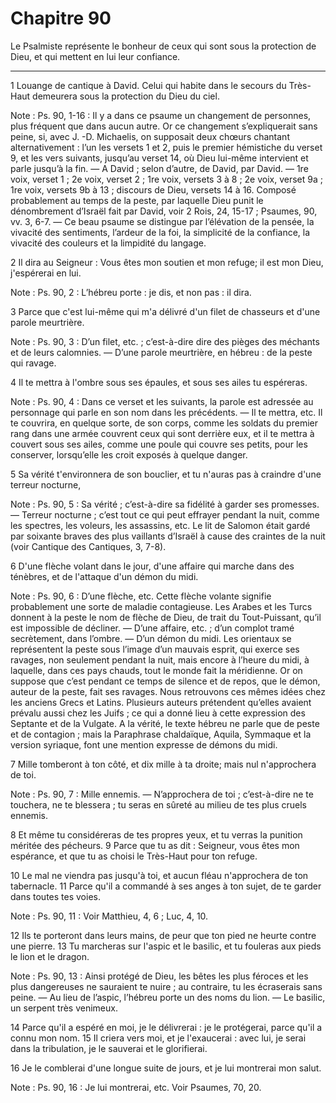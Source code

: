 # Chapitre 90

Le Psalmiste représente le bonheur de ceux qui sont sous la protection de Dieu, et qui mettent en lui leur confiance.

***

1 Louange de cantique à David. Celui qui habite dans le secours du Très-Haut demeurera sous la protection du Dieu du ciel.

<span class="bible-note">Note : </span> Ps. 90, 1-16 : Il y a dans ce psaume un changement de personnes, plus fréquent que dans aucun autre. Or ce changement s’expliquerait sans peine, si, avec J. -D. Michaelis, on supposait deux chœurs chantant alternativement : l’un les versets 1 et 2, puis le premier hémistiche du verset 9, et les vers suivants, jusqu’au verset 14, où Dieu lui-même intervient et parle jusqu’à la fin. ― A David ; selon d’autre, de David, par David. ― 1re voix, verset 1 ; 2e voix, verset 2 ; 1re voix, versets 3 à 8 ; 2e voix, verset 9a ; 1re voix, versets 9b à 13 ; discours de Dieu, versets 14 à 16. Composé probablement au temps de la peste, par laquelle Dieu punit le dénombrement d’Israël fait par David, voir 2 Rois, 24, 15-17 ; Psaumes, 90, vv. 3, 6-7. ― Ce beau psaume se distingue par l’élévation de la pensée, la vivacité des sentiments, l’ardeur de la foi, la simplicité de la confiance, la vivacité des couleurs et la limpidité du langage.

2 Il dira au Seigneur : Vous êtes mon soutien et mon refuge; il est mon Dieu, j'espérerai en lui.

<span class="bible-note">Note : </span> Ps. 90, 2 : L’hébreu porte : je dis, et non pas : il dira.


3 Parce que c'est lui-même qui m'a délivré d'un filet de chasseurs et d'une parole meurtrière.

<span class="bible-note">Note : </span> Ps. 90, 3 : D’un filet, etc. ; c’est-à-dire dire des pièges des méchants et de leurs calomnies. ― D’une parole meurtrière, en hébreu : de la peste qui ravage.

4 Il te mettra à l'ombre sous ses épaules, et sous ses ailes tu espéreras.

<span class="bible-note">Note : </span> Ps. 90, 4 : Dans ce verset et les suivants, la parole est adressée au personnage qui parle en son nom dans les précédents. ― Il te mettra, etc. Il te couvrira, en quelque sorte, de son corps, comme les soldats du premier rang dans une armée couvrent ceux qui sont derrière eux, et il te mettra à couvert sous ses ailes, comme une poule qui couvre ses petits, pour les conserver, lorsqu’elle les croit exposés à quelque danger.


5 Sa vérité t'environnera de son bouclier, et tu n'auras pas à craindre d'une terreur nocturne,

<span class="bible-note">Note : </span> Ps. 90, 5 : Sa vérité ; c’est-à-dire sa fidélité à garder ses promesses. ― Terreur nocturne ; c’est tout ce qui peut effrayer pendant la nuit, comme les spectres, les voleurs, les assassins, etc. Le lit de Salomon était gardé par soixante braves des plus vaillants d’Israël à cause des craintes de la nuit (voir Cantique des Cantiques, 3, 7-8).

6 D'une flèche volant dans le jour, d'une affaire qui marche dans des ténèbres, et de l'attaque d'un démon du midi.

<span class="bible-note">Note : </span> Ps. 90, 6 : D’une flèche, etc. Cette flèche volante signifie probablement une sorte de maladie contagieuse. Les Arabes et les Turcs donnent à la peste le nom de flèche de Dieu, de trait du Tout-Puissant, qu’il est impossible de décliner. ― D’une affaire, etc. ; d’un complot tramé secrètement, dans l’ombre. ― D’un démon du midi. Les orientaux se représentent la peste sous l’image d’un mauvais esprit, qui exerce ses ravages, non seulement pendant la nuit, mais encore à l’heure du midi, à laquelle, dans ces pays chauds, tout le monde fait la méridienne. Or on suppose que c’est pendant ce temps de silence et de repos, que le démon, auteur de la peste, fait ses ravages. Nous retrouvons ces mêmes idées chez les anciens Grecs et Latins. Plusieurs auteurs prétendent qu’elles avaient prévalu aussi chez les Juifs ; ce qui a donné lieu à cette expression des Septante et de la Vulgate. A la vérité, le texte hébreu ne parle que de peste et de contagion ; mais la Paraphrase chaldaïque, Aquila, Symmaque et la version
syriaque, font une mention expresse de démons du midi.


7 Mille tomberont à ton côté, et dix mille à ta droite; mais nul n'approchera de toi.

<span class="bible-note">Note : </span> Ps. 90, 7 : Mille ennemis. ― N’approchera de toi ; c’est-à-dire ne te touchera, ne te blessera ; tu seras en sûreté au milieu de tes plus cruels ennemis.

8 Et même tu considéreras de tes propres yeux, et tu verras la punition méritée des pécheurs. 9 Parce que tu as dit : Seigneur, vous êtes mon espérance, et que tu as choisi le Très-Haut pour ton refuge.


10 Le mal ne viendra pas jusqu'à toi, et aucun fléau n'approchera de ton tabernacle. 11 Parce qu'il a commandé à ses anges à ton sujet, de te garder dans toutes tes voies.

<span class="bible-note">Note : </span> Ps. 90, 11 : Voir Matthieu, 4, 6 ; Luc, 4, 10.


12 Ils te porteront dans leurs mains, de peur que ton pied ne heurte contre une pierre. 13 Tu marcheras sur l'aspic et le basilic, et tu fouleras aux pieds le lion et le dragon.

<span class="bible-note">Note : </span> Ps. 90, 13 : Ainsi protégé de Dieu, les bêtes les plus féroces et les plus dangereuses ne sauraient te nuire ; au contraire, tu les écraserais sans peine. ― Au lieu de l’aspic, l’hébreu porte un des noms du lion. ― Le basilic, un serpent très venimeux.


14 Parce qu'il a espéré en moi, je le délivrerai : je le protégerai, parce qu'il a connu mon nom. 15 Il criera vers moi, et je l'exaucerai : avec lui, je serai dans la tribulation, je le sauverai et le glorifierai.


16 Je le comblerai d'une longue suite de jours, et je lui montrerai mon salut.

<span class="bible-note">Note : </span> Ps. 90, 16 : Je lui montrerai, etc. Voir Psaumes, 70, 20.

